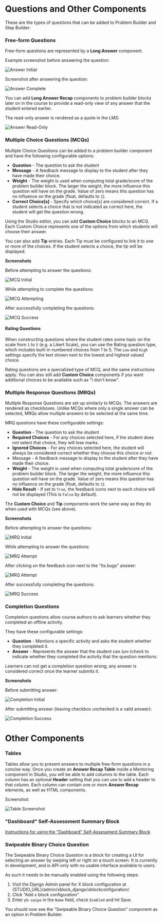 Questions and Other Components
==============================

These are the types of questions that can be added to Problem Builder and Step
Builder:


### Free-form Questions

Free-form questions are represented by a **Long Answer** component.

Example screenshot before answering the question:

![Answer Initial](img/answer-1.png)

Screenshot after answering the question:

![Answer Complete](img/answer-2.png)

You can add **Long Answer Recap** components to problem builder blocks later on
in the course to provide a read-only view of any answer that the student entered
earlier.

The read-only answer is rendered as a quote in the LMS:

![Answer Read-Only](img/answer-3.png)

### Multiple Choice Questions (MCQs)

Multiple Choice Questions can be added to a problem builder component and have
the following configurable options:

* **Question** - The question to ask the student
* **Message** - A feedback message to display to the student after they have
  made their choice.
* **Weight** - The weight is used when computing total grade/score of the
  problem builder block. The larger the weight, the more influence this question
  will have on the grade. Value of zero means this question has no influence on
  the grade (float, defaults to `1`).
* **Correct Choice[s]** - Specify which choice[s] are considered correct. If a
  student selects a choice that is not indicated as correct here, the student
  will get the question wrong.

Using the Studio editor, you can add **Custom Choice** blocks to an MCQ. Each
Custom Choice represents one of the options from which students will choose
their answer.

You can also add **Tip** entries. Each Tip must be configured to link it to one
or more of the choices. If the student selects a choice, the tip will be
displayed.

**Screenshots**

Before attempting to answer the questions:

![MCQ Initial](img/mcq-1.png)

While attempting to complete the questions:

![MCQ Attempting](img/mcq-2.png)

After successfully completing the questions:

![MCQ Success](img/mcq-3.png)

#### Rating Questions

When constructing questions where the student rates some topic on the scale from
`1` to `5` (e.g. a Likert Scale), you can use the Rating question type, which
includes built-in numbered choices from 1 to 5. The `Low` and `High` settings
specify the text shown next to the lowest and highest valued choice.

Rating questions are a specialized type of MCQ, and the same instructions apply.
You can also still add **Custom Choice** components if you want additional
choices to be available such as "I don't know".

### Multiple Response Questions (MRQs)

Multiple Response Questions are set up similarly to MCQs. The answers are
rendered as checkboxes. Unlike MCQs where only a single answer can be selected,
MRQs allow multiple answers to be selected at the same time.

MRQ questions have these configurable settings:

* **Question** - The question to ask the student
* **Required Choices** - For any choices selected here, if the student does
  *not* select that choice, they will lose marks.
* **Ignored Choices** - For any choices selected here, the student will always
  be considered correct whether they choose this choice or not.
* Message - A feedback message to display to the student after they have made
  their choice.
* **Weight** - The weight is used when computing total grade/score of the
  problem builder block. The larger the weight, the more influence this question
  will have on the grade. Value of zero means this question has no influence on
  the grade (float, defaults to `1`).
* **Hide Result** - If set to `True`, the feedback icons next to each choice
  will not be displayed (This is `False` by default).

The **Custom Choice** and **Tip** components work the same way as they do when
used with MCQs (see above).

**Screenshots**

Before attempting to answer the questions:

![MRQ Initial](img/mrq-1.png)

While attempting to answer the questions:

![MRQ Attempt](img/mrq-2.png)

After clicking on the feedback icon next to the "Its bugs" answer:

![MRQ Attempt](img/mrq-3.png)

After successfully completing the questions:

![MRQ Success](img/mrq-4.png)

### Completion Questions

Completion questions allow course authors to ask learners whether they completed
an offline activity.

They have these configurable settings:

* **Question** - Mentions a specific activity and asks the student whether they completed it.
* **Answer** - Represents the answer that the student can (un-)check to indicate
  whether they completed the activity that the question mentions.

Learners can not get a completion question wrong; any answer is considered correct
once the learner submits it.

**Screenshots**

Before submitting answer:

![Completion Initial](img/completion-1.png)

After submitting answer (leaving checkbox unchecked is a valid answer):

![Completion Success](img/completion-2.png)

Other Components
================

### Tables

Tables allow you to present answers to multiple free-form questions in a concise
way. Once you create an **Answer Recap Table** inside a Mentoring component in
Studio, you will be able to add columns to the table. Each column has an
optional **Header** setting that you can use to add a header to that column.
Each column can contain one or more **Answer Recap** elements, as well as HTML
components.

Screenshot:

![Table Screenshot](img/mentoring-table.png)

### "Dashboard" Self-Assessment Summary Block

[Instructions for using the "Dashboard" Self-Assessment Summary Block](Dashboard.md)

### Swipeable Binary Choice Question

The Swipeable Binary Choice Question is a block for creating a UI for selecting 
an answer by swiping left or right on a touch screen. It is currently in 
development, and is API-only with no usable interface available to users.

As such it needs to be manually enabled using the following steps:

1. Visit the Django Admin panel for X block configuration at 
   {STUDIO_URL}/admin/xblock_django/xblockconfiguration/
2. Click "Add x block configuration"
3. Enter `pb-swipe` in the `Name` field, check `Enabled` and hit Save. 

You should now see the "Swipeable Binary Choice Question" component as an option
in Problem Builder.
